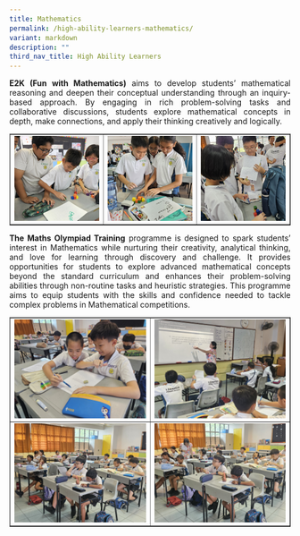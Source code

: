 ```yaml
---
title: Mathematics
permalink: /high-ability-learners-mathematics/
variant: markdown
description: ""
third_nav_title: High Ability Learners
---
```

<p style="text-align: justify"><strong>E2K (Fun with Mathematics)</strong> aims to develop students’ mathematical reasoning and deepen their conceptual understanding through an inquiry-based approach. By engaging in rich problem-solving tasks and collaborative discussions, students explore mathematical concepts in depth, make connections, and apply their thinking creatively and logically.
</p>

<table style="border-collapse: collapse; text-align: center;" border="1">
  <tbody><tr>
    <td><img style="width:300px; height:auto;" alt="E2K Maths" src="/images/Learning/High%20Ability%20Learners%20(HALs)/e2kmath1_2025.jpg"></td>
    <td><img style="width:300px; height:auto;" alt="E2K Maths" src="/images/Learning/High%20Ability%20Learners%20(HALs)/e2kmath2_2025.jpg"></td>
    <td><img style="width:300px; height:auto;" alt="E2K Maths" src="/images/Learning/High%20Ability%20Learners%20(HALs)/e2kmath3_2025.jpg"></td>
  </tr>
</tbody></table>

<p style="text-align: justify"><strong>The Maths Olympiad Training</strong> programme is designed to spark students’ interest in Mathematics while nurturing their creativity, analytical thinking, and love for learning through discovery and challenge. It provides opportunities for students to explore advanced mathematical concepts beyond the standard curriculum and enhances their problem-solving abilities through non-routine tasks and heuristic strategies. This programme aims to equip students with the skills and confidence needed to tackle complex problems in Mathematical competitions.
</p>


<table style="border-collapse: collapse; text-align: center;" border="1">
  <tbody><tr>
    <td><img style="width:300px; height:auto;" alt="Maths Olympiad" src="/images/Learning/High%20Ability%20Learners%20(HALs)/mo1_2025.jpg"></td>
    <td><img style="width:300px; height:auto;" alt="Maths Olympiad" src="/images/Learning/High%20Ability%20Learners%20(HALs)/mo2_2025.jpg"></td>
  </tr>
  <tr>
    <td><img style="width:300px; height:auto;" alt="Maths Olympiad" src="/images/Learning/High%20Ability%20Learners%20(HALs)/mo3_2025.jpg"></td>
    <td><img style="width:300px; height:auto;" alt="Maths Olympiad" src="/images/Learning/High%20Ability%20Learners%20(HALs)/mo4_2025.jpg"></td>
  </tr>
</tbody></table>
